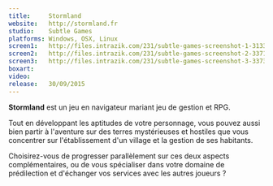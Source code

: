 ```yaml
---
title:     Stormland
website:   http://stormland.fr
studio:    Subtle Games
platforms: Windows, OSX, Linux
screen1:   http://files.intrazik.com/231/subtle-games-screenshot-1-3133-493-20150422-112759.jpg
screen2:   http://files.intrazik.com/231/subtle-games-screenshot-2-3371-493-20150422-112800.jpg
screen3:   http://files.intrazik.com/231/subtle-games-screenshot-3-3373-493-20150422-112801.jpg
boxart:
video:
release:   30/09/2015
---
```


**Stormland** est un jeu en navigateur mariant jeu de gestion et RPG.

Tout en développant les aptitudes de votre personnage, vous pouvez aussi bien partir à l'aventure sur des terres mystérieuses et  hostiles que vous concentrer sur l'établissement d'un village et la gestion de ses habitants.

Choisirez-vous de progresser parallèlement sur ces deux aspects complémentaires, ou de vous spécialiser dans votre domaine de prédilection et d'échanger vos services avec les autres joueurs ?
